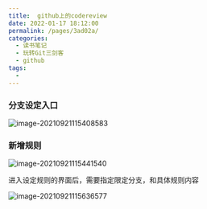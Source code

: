 ```yaml
---
title:  github上的codereview
date: 2022-01-17 18:12:00
permalink: /pages/3ad02a/
categories:
  - 读书笔记
  - 玩转Git三剑客
  - github
tags:
  - 
---
```

### 分支设定入口

![image-20210921115408583](https://tva1.sinaimg.cn/large/008i3skNly1guo3zk02gfj61fw0u0n0o02.jpg)

### 新增规则

![image-20210921115441540](https://tva1.sinaimg.cn/large/008i3skNly1guo404okhbj620v0u0aep02.jpg)

进入设定规则的界面后，需要指定限定分支，和具体规则内容

![image-20210921115636577](https://tva1.sinaimg.cn/large/008i3skNly1guo424po10j61ia0u0af502.jpg)